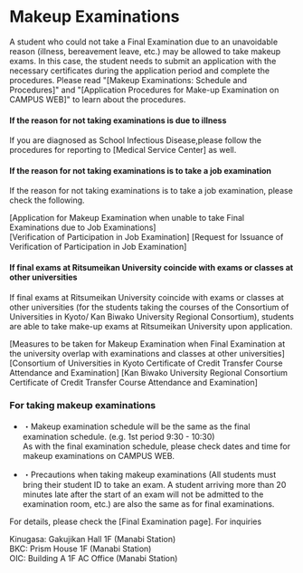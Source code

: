 # Makeup Examinations

A student who could not take a Final Examination due to an unavoidable reason (illness, bereavement leave, etc.) may be allowed to take makeup exams. In this case, the student needs to submit an application with the necessary certificates during the application period and complete the procedures. Please read "[Makeup Examinations: Schedule and Procedures]" and "[Application Procedures for Make-up Examination on CAMPUS WEB]" to learn about the procedures.

#### If the reason for not taking examinations is due to illness

If you are diagnosed as School Infectious Disease,please follow the procedures for reporting to [Medical Service Center] as well.

#### If the reason for not taking examinations is to take a job examination

If the reason for not taking examinations is to take a job examination, please check the following.

[Application for Makeup Examination when unable to take Final Examinations due to Job Examinations]  
[Verification of Participation in Job Examination]
[Request for Issuance of Verification of Participation in Job Examination]


#### If final exams at Ritsumeikan University coincide with exams or classes at other universities

If final exams at Ritsumeikan University coincide with exams or classes at other universities (for the students taking the courses of the Consortium of Universities in Kyoto/ Kan Biwako University Regional Consortium), students are able to take make-up exams at Ritsumeikan University upon application.

[Measures to be taken for Makeup Examination when Final Examination at the university overlap with examinations and classes at other universities]  
[Consortium of Universities in Kyoto Certificate of Credit Transfer Course Attendance and Examination]
[Kan Biwako University Regional Consortium Certificate of Credit Transfer Course Attendance and Examination]


### For taking makeup examinations

  * ・Makeup examination schedule will be the same as the final examination schedule. (e.g. 1st period 9:30 - 10:30)  
As with the final examination schedule, please check dates and time for makeup examinations on CAMPUS WEB.

  * ・Precautions when taking makeup examinations (All students must bring their student ID to take an exam. A student arriving more than 20 minutes late after the start of an exam will not be admitted to the examination room, etc.) are also the same as for final examinations.

For details, please check the [Final Examination page].
For inquiries

Kinugasa: Gakujikan Hall 1F (Manabi Station)  
BKC: Prism House 1F (Manabi Station)  
OIC: Building A 1F AC Office (Manabi Station)

